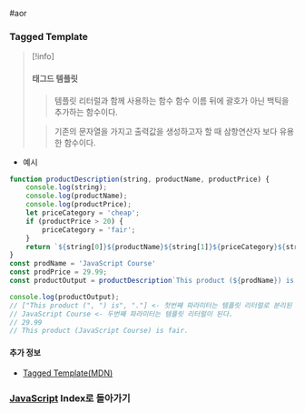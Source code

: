 #aor 
### Tagged Template
>[!info]
>#### 태그드 템플릿
>
>>템플릿 리터럴과 함께 사용하는 함수
>>함수 이름 뒤에 괄호가 아닌 백틱을 추가하는 함수이다.
>
>>기존의 문자열을 가지고 출력값을 생성하고자 할 때 삼항연산자 보다 유용한 함수이다.

- 예시
```js
function productDescription(string, productName, productPrice) {
	console.log(string);
	console.log(productName);
	console.log(productPrice);
	let priceCategory = 'cheap';
	if (productPrice > 20) {
		priceCategory = 'fair';
	}
	return `${string[0]}${productName}${string[1]}${priceCategory}${string[2]}`;
}
const prodName = 'JavaScript Course'
const prodPrice = 29.99;
const productOutput = productDescription`This product (${prodName}) is ${prodPrice}`;

console.log(productOutput);
// ["This product (", ") is", "."] <- 첫번째 파라미터는 템플릿 리터럴로 분리된 문자열을 배열 형태로 가져온다.
// JavaScript Course <- 두번째 파라미터는 템플릿 리터럴이 된다.
// 29.99
// This product (JavaScript Course) is fair.
```
#### 추가 정보
- [Tagged Template(MDN)](https://developer.mozilla.org/en-US/docs/Web/JavaScript/Reference/Template_literals#Tagged_templates)
### [JavaScript](../../../Dev-Index/JavaScript.md) Index로 돌아가기